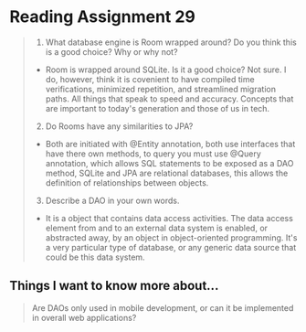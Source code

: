 # Reading Assignment 29

> 1. What database engine is Room wrapped around? Do you think this is a good choice? Why or why not?
> - Room is wrapped around SQLite. Is it a good choice? Not sure. I do, however, think it is covenient to have compiled time verifications, minimized repetition, and streamlined migration paths. All things that speak to speed and accuracy. Concepts that are important to today's generation and those of us in tech.
> 2. Do Rooms have any similarities to JPA?
> - Both are initiated with @Entity annotation, both use interfaces that have there own methods, to query you must use @Query annotation, which allows SQL statements to be exposed as a DAO method, SQLite and JPA are relational databases, this allows the definition of relationships between objects.
> 3. Describe a DAO in your own words.
> - It is a object that contains data access activities. The data access element from and to an external data system is enabled, or abstracted away, by an object in object-oriented programming. It's a very particular type of database, or any generic data source that could be this data system.

## Things I want to know more about...
>Are DAOs only used in mobile development, or can it be implemented in overall web applications?